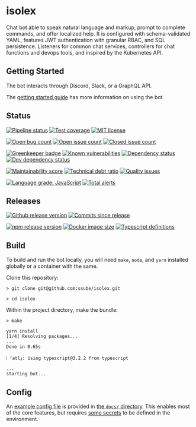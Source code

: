 # isolex

Chat bot able to speak natural language and markup, prompt to complete commands, and offer localized help.
It is configured with schema-validated YAML, features JWT authentication with granular RBAC, and SQL persistence.
Listeners for common chat services, controllers for chat functions and devops tools, and inspired by the Kubernetes API.

## Getting Started

The bot interacts through Discord, Slack, or a GraphQL API.

The [getting started guide](./docs/getting-started.md) has more information on using the bot.

## Status

[![Pipeline status](https://git.apextoaster.com/ssube/isolex/badges/master/pipeline.svg)](https://git.apextoaster.com/ssube/isolex/commits/master)
[![Test coverage](https://codecov.io/gh/ssube/isolex/branch/master/graph/badge.svg)](https://codecov.io/gh/ssube/isolex)
[![MIT license](https://img.shields.io/github/license/ssube/isolex.svg)](https://github.com/ssube/isolex/blob/master/LICENSE.md)

[![Open bug count](https://img.shields.io/github/issues-raw/ssube/isolex/type-bug.svg)](https://github.com/ssube/isolex/issues?q=is%3Aopen+is%3Aissue+label%3Atype%2Fbug)
[![Open issue count](https://img.shields.io/github/issues-raw/ssube/isolex.svg)](https://github.com/ssube/isolex/issues?q=is%3Aopen+is%3Aissue)
[![Closed issue count](https://img.shields.io/github/issues-closed-raw/ssube/isolex.svg)](https://github.com/ssube/isolex/issues?q=is%3Aissue+is%3Aclosed)

[![Greenkeeper badge](https://badges.greenkeeper.io/ssube/isolex.svg)](https://greenkeeper.io/)
[![Known vulnerabilities](https://snyk.io/test/github/ssube/isolex/badge.svg)](https://snyk.io/test/github/ssube/isolex)
[![Dependency status](https://img.shields.io/david/ssube/isolex.svg)](https://david-dm.org/ssube/isolex)
[![Dev dependency status](https://img.shields.io/david/dev/ssube/isolex.svg)](https://david-dm.org/ssube/isolex?type=dev)

[![Maintainability score](https://api.codeclimate.com/v1/badges/5d4326d6f68a2fa137cd/maintainability)](https://codeclimate.com/github/ssube/isolex/maintainability)
[![Technical debt ratio](https://img.shields.io/codeclimate/tech-debt/ssube/isolex.svg)](https://codeclimate.com/github/ssube/isolex/trends/technical_debt)
[![Quality issues](https://img.shields.io/codeclimate/issues/ssube/isolex.svg)](https://codeclimate.com/github/ssube/isolex/issues)

[![Language grade: JavaScript](https://img.shields.io/lgtm/grade/javascript/g/ssube/isolex.svg?logo=lgtm&logoWidth=18)](https://lgtm.com/projects/g/ssube/isolex/context:javascript)
[![Total alerts](https://img.shields.io/lgtm/alerts/g/ssube/isolex.svg?logo=lgtm&logoWidth=18)](https://lgtm.com/projects/g/ssube/isolex/alerts/)

## Releases

[![Github release version](https://img.shields.io/github/tag/ssube/isolex.svg)](https://github.com/ssube/isolex/releases)
[![Commits since release](https://img.shields.io/github/commits-since/ssube/isolex/v0.7.0.svg)](https://github.com/ssube/isolex/compare/v0.7.0...master)

[![npm release version](https://img.shields.io/npm/v/isolex.svg)](https://www.npmjs.com/package/isolex)
[![Docker image size](https://images.microbadger.com/badges/image/ssube/isolex:master.svg)](https://microbadger.com/images/ssube/isolex:master)
[![Typescript definitions](https://img.shields.io/npm/types/isolex.svg)](https://www.npmjs.com/package/isolex)

## Build

To build and run the bot locally, you will need `make`, `node`, and `yarn` installed globally or a container with the
same.

Clone this repository:

```shell
> git clone git@github.com:ssube/isolex.git

> cd isolex
```

Within the project directory, make the bundle:

```shell
> make

yarn install
[1/4] Resolving packages...
...
Done in 0.65s

ℹ ｢atl｣: Using typescript@3.2.2 from typescript

...
starting bot...
```

## Config

An [example config file](./docs/isolex.yml) is provided in [the `docs/` directory](./docs). This enables most of the
core features, but requires [some secrets](./docs/getting-started.md#secrets) to be defined in the environment.
